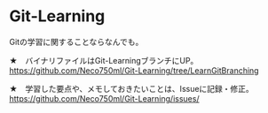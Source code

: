 # Git-Learning

Gitの学習に関することならなんでも。

★　バイナリファイルはGit-LearningブランチにUP。
https://github.com/Neco750ml/Git-Learning/tree/LearnGitBranching

★　学習した要点や、メモしておきたいことは、Issueに記録・修正。
https://github.com/Neco750ml/Git-Learning/issues/
